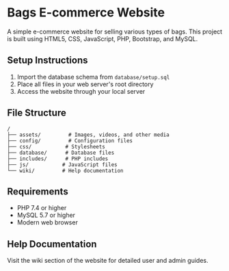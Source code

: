 # Bags E-commerce Website

A simple e-commerce website for selling various types of bags. This project is built using HTML5, CSS, JavaScript, PHP, Bootstrap, and MySQL.

## Setup Instructions
1. Import the database schema from `database/setup.sql`
2. Place all files in your web server's root directory
3. Access the website through your local server

## File Structure
```
/
├── assets/         # Images, videos, and other media
├── config/         # Configuration files
├── css/           # Stylesheets
├── database/      # Database files
├── includes/      # PHP includes
├── js/           # JavaScript files
└── wiki/         # Help documentation
```

## Requirements
- PHP 7.4 or higher
- MySQL 5.7 or higher
- Modern web browser

## Help Documentation
Visit the wiki section of the website for detailed user and admin guides.
